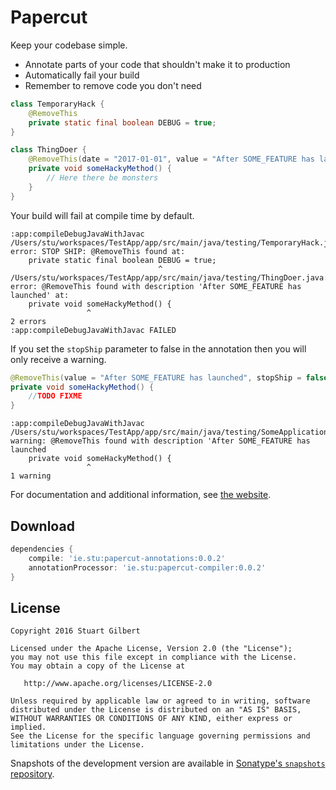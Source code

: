 Papercut
========

Keep your codebase simple.

  * Annotate parts of your code that shouldn't make it to production
  * Automatically fail your build
  * Remember to remove code you don't need

```java
class TemporaryHack {
    @RemoveThis
    private static final boolean DEBUG = true;
}
```

```java
class ThingDoer {
    @RemoveThis(date = "2017-01-01", value = "After SOME_FEATURE has launched")
    private void someHackyMethod() {
		// Here there be monsters
    }
}
```

Your build will fail at compile time by default.

```
:app:compileDebugJavaWithJavac
/Users/stu/workspaces/TestApp/app/src/main/java/testing/TemporaryHack.java:10: error: STOP SHIP: @RemoveThis found at:
    private static final boolean DEBUG = true;
                                 ^
/Users/stu/workspaces/TestApp/app/src/main/java/testing/ThingDoer.java:12: error: @RemoveThis found with description 'After SOME_FEATURE has launched' at:
    private void someHackyMethod() {
                 ^
2 errors
:app:compileDebugJavaWithJavac FAILED
```

If you set the `stopShip` parameter to false in the annotation then you will only receive a warning.

```java
@RemoveThis(value = "After SOME_FEATURE has launched", stopShip = false)
private void someHackyMethod() {
    //TODO FIXME
}
```

```
:app:compileDebugJavaWithJavac
/Users/stu/workspaces/TestApp/app/src/main/java/testing/SomeApplication.java:54: warning: @RemoveThis found with description 'After SOME_FEATURE has launched
    private void someHackyMethod() {
                 ^
1 warning
```

For documentation and additional information, see [the website][1].

Download
--------

```groovy
dependencies {
	compile: 'ie.stu:papercut-annotations:0.0.2'
	annotationProcessor: 'ie.stu:papercut-compiler:0.0.2'
}
```


License
-------

    Copyright 2016 Stuart Gilbert

    Licensed under the Apache License, Version 2.0 (the "License");
    you may not use this file except in compliance with the License.
    You may obtain a copy of the License at

       http://www.apache.org/licenses/LICENSE-2.0

    Unless required by applicable law or agreed to in writing, software
    distributed under the License is distributed on an "AS IS" BASIS,
    WITHOUT WARRANTIES OR CONDITIONS OF ANY KIND, either express or implied.
    See the License for the specific language governing permissions and
    limitations under the License.

Snapshots of the development version are available in [Sonatype's `snapshots` repository][snap].

[1]: http://stuie.github.com/papercut/
[snap]: https://oss.sonatype.org/content/repositories/snapshots/
